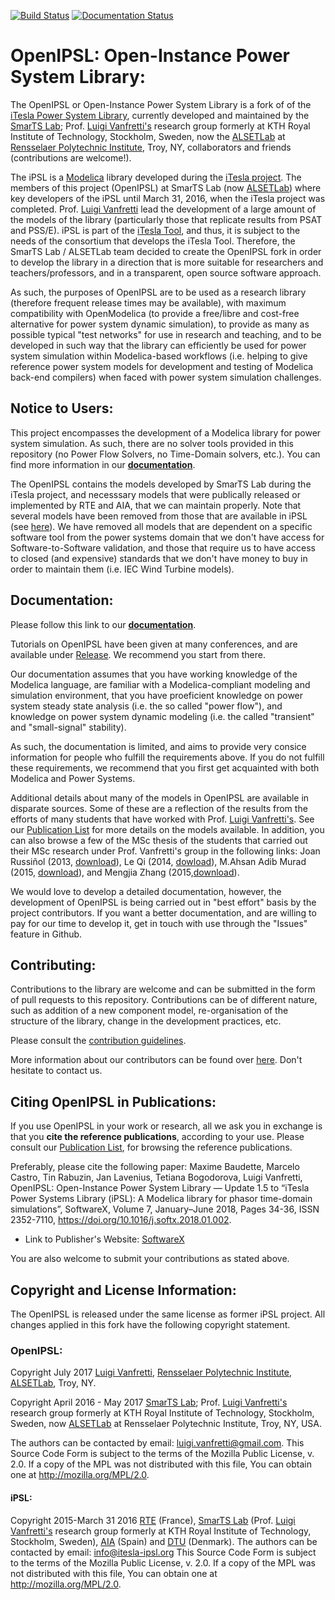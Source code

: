[![Build Status](https://travis-ci.org/OpenIPSL/OpenIPSL.svg?branch=master)](https://travis-ci.org/OpenIPSL/OpenIPSL)
[![Documentation Status](https://readthedocs.org/projects/openipsl/badge/?version=latest)](http://openipsl.readthedocs.io/en/latest/?badge=latest)

# **OpenIPSL**: Open-Instance Power System Library:
The OpenIPSL or Open-Instance Power System Library is a fork of of the [iTesla Power System Library](https://github.com/itesla/ipsl), currently developed and maintained by the [SmarTS Lab](http://openipsl.readthedocs.io/en/latest/community/community-home.html); Prof. [Luigi Vanfretti's](https://github.com/lvanfretti) research group formerly at KTH Royal Institute of Technology, Stockholm, Sweden, now the [ALSETLab](https://github.com/ALSETLab) at [Rensselaer Polytechnic Institute](http://rpi.edu), Troy, NY, collaborators and friends (contributions are welcome!).

The iPSL is a [Modelica](https://www.modelica.org) library developed during the [iTesla project](http://www.itesla-project.eu/).
The members of this project (OpenIPSL) at SmarTS Lab (now [ALSETLab](https://github.com/ALSETLab)) where key developers of the iPSL until March 31, 2016, when the iTesla project was completed.
Prof. [Luigi Vanfretti](https://github.com/lvanfretti) lead the development of a large amount of the models of the library (particularly those that replicate results from PSAT and PSS/E).
iPSL is part of the [iTesla Tool](https://github.com/itesla/ipst), and thus, it is subject to the needs of the consortium that develops the iTesla Tool.
Therefore, the SmarTS Lab / ALSETLab team decided to create the OpenIPSL fork in order to develop the library in a direction that is more suitable for researchers and teachers/professors, and in a transparent, open source software approach.

As such, the purposes of OpenIPSL are to be used as a research library (therefore frequent release times may be available), with maximum compatibility with OpenModelica (to provide a free/libre and cost-free alternative for power system dynamic simulation), to provide as many as possible typical "test networks" for use in research and teaching, and to be developed in such way that the library can efficiently be used for power system simulation within Modelica-based workflows (i.e. helping to give reference power system models for development and testing of Modelica back-end compilers) when faced with power system simulation challenges.

## Notice to Users:
This project encompasses the development of a Modelica library for power system simulation.
As such, there are no solver tools provided in this repository (no Power Flow Solvers, no Time-Domain solvers, etc.).
You can find more information in our [**documentation**](http://openipsl.readthedocs.io/en/latest/user-guide/get-started.html).

The OpenIPSL contains the models developed by SmarTS Lab during the iTesla project, and necesssary models that were publically released or implemented by RTE and AIA, that we can maintain properly.
Note that several models have been removed from those that are available in iPSL (see [here](https://github.com/OpenIPSL/OpenIPSL/pull/10)).
We have removed all models that are dependent on a specific software tool from the power systems domain that we don't have access for Software-to-Software validation, and those that require us to have access to closed (and expensive) standards that we don't have money to buy in order to maintain them (i.e. IEC Wind Turbine models).

## Documentation:
Please follow this link to our [**documentation**](http://openipsl.readthedocs.io/).

Tutorials on OpenIPSL have been given at many conferences, and are available under [Release](https://github.com/SmarTS-Lab/OpenIPSL/releases).
We recommend you start from there.

Our documentation assumes that you have working knowledge of the Modelica language, are familiar with a Modelica-compliant modeling and simulation environment, that you have proeficient knowledge on power system steady state analysis (i.e. the so called "power flow"), and knowledge on power system dynamic modeling (i.e. the called "transient" and "small-signal" stability).

As such, the documentation is limited, and aims to provide very consice information for people who fulfill the requirements above.
If you do not fulfill these requirements, we recommend that you first get acquainted with both Modelica and Power Systems.

Additional details about many of the models in OpenIPSL are available in disparate sources. Some of these are a reflection of the results from the efforts of many students that have worked with  Prof. [Luigi Vanfretti's](https://github.com/lvanfretti).
See our [Publication List](http://openipsl.readthedocs.io/en/latest/publications.html) for more details on the models available.
In addition, you can also browse a few of the MSc thesis of the students that carried out their MSc research under Prof. Vanfretti's group in the following links: Joan Russiñol (2013, [download](http://www.eps.ee.kth.se/personal/vanfretti/documents/mscthesis/2013_Joan_MSc_Thesis.pdf)), Le Qi (2014, [dowload](http://www.eps.ee.kth.se/personal/vanfretti/documents/mscthesis/2014_LeQi_MScThesis.pdf)), M.Ahsan Adib Murad (2015, [download](http://www.eps.ee.kth.se/personal/vanfretti/documents/mscthesis/2015_Ahsan_MScThesis.pdf)), and Mengjia Zhang (2015,[download](http://www.eps.ee.kth.se/personal/vanfretti/documents/mscthesis/2015_MengjiaZhang_MScThesis.pdf)).

We would love to develop a detailed documentation, however, the development of OpenIPSL is being carried out in "best effort" basis by the project contributors.
If you want a better documentation, and are willing to pay for our time to develop it, get in touch with use through the "Issues" feature in Github.

## Contributing:
Contributions to the library are welcome and can be submitted in the form of pull requests to this repository.
Contributions can be of different nature, such as addition of a new component model, re-organisation of the structure of the library, change in the development practices, etc.

Please consult the [contribution guidelines](http://openipsl.readthedocs.io/en/latest/community/contributing.html).

More information about our contributors can be found over [here](http://openipsl.readthedocs.io/en/latest/community/community-home.html).
Don't hesitate to contact us.

## Citing OpenIPSL in Publications:
If you use OpenIPSL in your work or research, all we ask you in exchange is that you **cite the reference publications**, according to your use.
Please consult our [Publication List](http://openipsl.readthedocs.io/en/latest/publications.html), for browsing the reference publications.

Preferably, please cite the following paper:
Maxime Baudette, Marcelo Castro, Tin Rabuzin, Jan Lavenius, Tetiana Bogodorova, Luigi Vanfretti, OpenIPSL: Open-Instance Power System Library — Update 1.5 to “iTesla Power Systems Library (iPSL): A Modelica library for phasor time-domain simulations”, SoftwareX, Volume 7, January–June 2018, Pages 34-36, ISSN 2352-7110, https://doi.org/10.1016/j.softx.2018.01.002.
  - Link to Publisher's Website: [SoftwareX](https://www.sciencedirect.com/science/article/pii/S2352711018300050)

You are also welcome to submit your contributions as stated above.

## Copyright and License Information:

The OpenIPSL is released under the same license as former iPSL project.
All changes applied in this fork have the following copyright statement.

### OpenIPSL:
Copyright July 2017 [Luigi Vanfretti](https://github.com/lvanfretti), [Rensselaer Polytechnic Institute](http://rpi.edu), [ALSETLab](https://github.com/ALSETLab), Troy, NY.

Copyright April 2016 - May 2017 [SmarTS Lab](http://openipsl.readthedocs.io/en/latest/community/community-home.html); Prof. [Luigi Vanfretti's](https://github.com/lvanfretti) research group formerly at KTH Royal Institute of Technology, Stockholm, Sweden, now [ALSETLab](https://github.com/ALSETLab) at Rensselaer Polytechnic Institute, Troy, NY, USA.

The authors can be contacted by email: [luigi.vanfretti@gmail.com](href="mailto:luigi.vanfretti@gmail.com?subject=From_OpenIPSL_in_Github").
This Source Code Form is subject to the terms of the Mozilla Public License, v. 2.0.
If a copy of the MPL was not distributed with this file, You can obtain one at http://mozilla.org/MPL/2.0.

#### iPSL:
Copyright 2015-March 31 2016 [RTE](http://www.rte-france.com) (France), [SmarTS Lab](http://openipsl.readthedocs.io/en/latest/community/community-home.html) (Prof. [Luigi Vanfretti's](https://github.com/lvanfretti) research group formerly at KTH Royal Institute of Technology, Stockholm, Sweden), [AIA](http://www.aia.es/en/energy) (Spain) and [DTU](http://www.dtu.dk/english) (Denmark).
The authors can be contacted by email: info@itesla-ipsl.org
This Source Code Form is subject to the terms of the Mozilla Public License, v. 2.0.
If a copy of the MPL was not distributed with this file, You can obtain one at http://mozilla.org/MPL/2.0.
